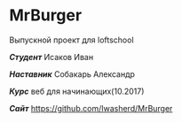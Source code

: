 # MrBurger
Выпускной проект для loftschool

***Студент*** Исаков Иван

***Наставник*** Собакарь Александр

***Курс*** веб для начинающих(10.2017)

***Сайт*** https://github.com/Iwasherd/MrBurger

